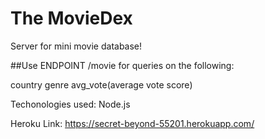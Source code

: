 # The MovieDex

Server for mini movie database!

##Use ENDPOINT /movie for queries on the following:

country
genre
avg_vote(average vote score)

Techonologies used:
Node.js

Heroku Link:
https://secret-beyond-55201.herokuapp.com/

